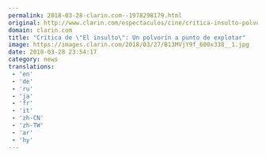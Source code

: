 ```yaml
---
permalink: 2018-03-28-clarin.com--1978298179.html
original: http://www.clarin.com/espectaculos/cine/critica-insulto-polvorin-punto-explotar_0_Sy0BmjFcG.html
domain: clarin.com
title: "Crítica de \"El insulto\": Un polvorín a punto de explotar"
image: https://images.clarin.com/2018/03/27/B13MVjY9f_600x338__1.jpg
date: 2018-03-28 23:54:17
category: news
translations: 
 - 'en'
 - 'de'
 - 'ru'
 - 'ja'
 - 'fr'
 - 'it'
 - 'zh-CN'
 - 'zh-TW'
 - 'ar'
 - 'hy'
---
```


